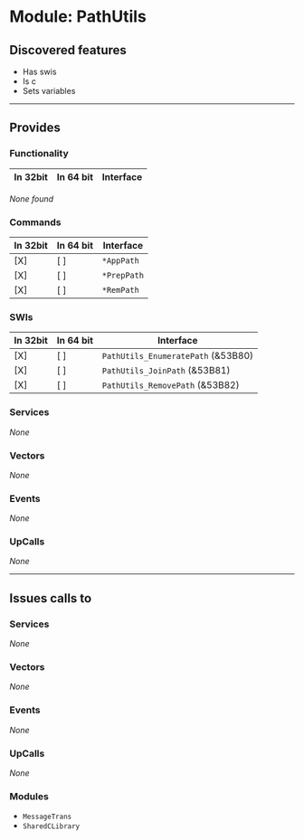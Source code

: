 # Module: PathUtils

## Discovered features


* Has swis
* Is c
* Sets variables

---

## Provides

### Functionality

| In 32bit | In 64 bit | Interface |
|----------|-----------|-----------|

*None found*

### Commands


| In 32bit | In 64 bit | Interface |
|----------|-----------|-----------|
| [X]      | [ ]       | `*AppPath` |
| [X]      | [ ]       | `*PrepPath` |
| [X]      | [ ]       | `*RemPath` |


### SWIs


| In 32bit | In 64 bit | Interface |
|----------|-----------|-----------|
| [X]      | [ ]       | `PathUtils_EnumeratePath` (&53B80) |
| [X]      | [ ]       | `PathUtils_JoinPath` (&53B81) |
| [X]      | [ ]       | `PathUtils_RemovePath` (&53B82) |


### Services


*None*


### Vectors


*None*


### Events


*None*


### UpCalls


*None*


---

## Issues calls to

### Services


*None*


### Vectors


*None*


### Events


*None*


### UpCalls


*None*


### Modules


* `MessageTrans`
* `SharedCLibrary`


